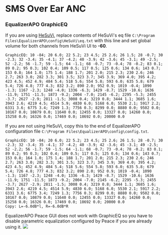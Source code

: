 # SMS Over Ear ANC
### EqualizerAPO GraphicEQ
If you are using [HeSuVi](https://sourceforge.net/projects/hesuvi/), replace contents of HeSuVi's eq file `C:\Program Files\EqualizerAPO\config\HeSuVi\eq.txt` with this line and set global volume for both channels from HeSuVi UI to **-60**.
```
GraphicEQ: 10 -84; 20 6.0; 22 5.2; 23 4.5; 25 2.6; 26 1.5; 28 -0.7; 30 -2.3; 32 -3.4; 35 -4.1; 37 -4.2; 40 -3.9; 42 -3.6; 45 -3.1; 49 -2.5; 52 -2.2; 56 -1.7; 59 -1.5; 64 -1.1; 68 -0.7; 73 -0.4; 78 -0.2; 83 0.1; 89 0.2; 95 0.3; 102 0.4; 109 0.5; 117 0.5; 125 0.6; 134 0.6; 143 0.7; 153 0.8; 164 1.0; 175 1.4; 188 1.7; 201 2.0; 215 2.3; 230 2.6; 246 2.7; 263 3.0; 282 3.3; 301 3.5; 323 3.7; 345 3.9; 369 4.0; 395 4.2; 423 4.5; 452 4.9; 484 5.4; 518 5.6; 554 5.8; 593 6.0; 635 5.8; 679 5.4; 726 4.8; 777 4.3; 832 3.2; 890 2.0; 952 0.9; 1019 -0.4; 1090 -1.3; 1167 -2.3; 1248 -4.0; 1336 -6.3; 1429 -8.7; 1529 -10.6; 1636 -11.9; 1751 -11.5; 1873 -9.2; 2004 -7.0; 2145 -6.2; 2295 -5.3; 2455 -3.7; 2627 -2.9; 2811 -1.5; 3008 0.4; 3219 0.8; 3444 1.1; 3685 1.6; 3943 2.6; 4219 4.5; 4514 5.9; 4830 6.0; 5168 6.0; 5530 2.1; 5917 2.2; 6331 3.6; 6775 3.4; 7249 1.3; 7756 0.3; 8299 0.0; 8880 0.0; 9502 0.0; 10167 0.0; 10879 0.0; 11640 0.0; 12455 0.0; 13327 0.0; 14260 0.0; 15258 0.0; 16326 0.0; 17469 0.0; 18692 0.0; 20000 0.0
```
If you are not using HeSuVi, copy this to the end of EqualizerAPO configuration file `C:\Program Files\EqualizerAPO\config\config.txt`.
```
GraphicEQ: 10 -84; 20 6.0; 22 5.2; 23 4.5; 25 2.6; 26 1.5; 28 -0.7; 30 -2.3; 32 -3.4; 35 -4.1; 37 -4.2; 40 -3.9; 42 -3.6; 45 -3.1; 49 -2.5; 52 -2.2; 56 -1.7; 59 -1.5; 64 -1.1; 68 -0.7; 73 -0.4; 78 -0.2; 83 0.1; 89 0.2; 95 0.3; 102 0.4; 109 0.5; 117 0.5; 125 0.6; 134 0.6; 143 0.7; 153 0.8; 164 1.0; 175 1.4; 188 1.7; 201 2.0; 215 2.3; 230 2.6; 246 2.7; 263 3.0; 282 3.3; 301 3.5; 323 3.7; 345 3.9; 369 4.0; 395 4.2; 423 4.5; 452 4.9; 484 5.4; 518 5.6; 554 5.8; 593 6.0; 635 5.8; 679 5.4; 726 4.8; 777 4.3; 832 3.2; 890 2.0; 952 0.9; 1019 -0.4; 1090 -1.3; 1167 -2.3; 1248 -4.0; 1336 -6.3; 1429 -8.7; 1529 -10.6; 1636 -11.9; 1751 -11.5; 1873 -9.2; 2004 -7.0; 2145 -6.2; 2295 -5.3; 2455 -3.7; 2627 -2.9; 2811 -1.5; 3008 0.4; 3219 0.8; 3444 1.1; 3685 1.6; 3943 2.6; 4219 4.5; 4514 5.9; 4830 6.0; 5168 6.0; 5530 2.1; 5917 2.2; 6331 3.6; 6775 3.4; 7249 1.3; 7756 0.3; 8299 0.0; 8880 0.0; 9502 0.0; 10167 0.0; 10879 0.0; 11640 0.0; 12455 0.0; 13327 0.0; 14260 0.0; 15258 0.0; 16326 0.0; 17469 0.0; 18692 0.0; 20000 0.0
Copy: L=-6.0dB*l, R=-6.0dB*R
```
EqualizerAPO Peace GUI does not work with GraphicEQ so you have to disable parametric equalization configured by Peace if you are already using it.
![](https://raw.githubusercontent.com/jaakkopasanen/AutoEq/master/results/SBAF-Serious/innerfidelity/onear/SMS%20Over%20Ear%20ANC/SMS%20Over%20Ear%20ANC.png)
